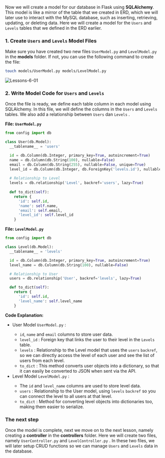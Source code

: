<div class="space-y-3">
  <p>
  Now we will create a model for our database in Flask using <b>SQLAlchemy</b>. This model is like a mirror of the table that we created in ERD, which we will later use to interact with the MySQL database, such as inserting, retrieving, updating, or deleting data. Here we will create a model for the <code>Users</code> and <code>Levels</code> tables that we defined in the ERD earlier.
  </p>
</div>


<div class="space-y-3">
  <h3 class="text-lg leading-snug dark:text-zinc-300"><strong>1. Create <code>Users</code> and <code>Levels</code> Model Files</strong></h3>
  <p>
    Make sure you have created two new files <code>UserModel.py</code> and <code>LevelModel.py</code> in the <b>models</b> folder. If not, you can use the following command to create the file:
  </p>

```bash
touch models/UserModel.py models/LevelModel.py
```

  <p class="rounded-xl w-full border border-zinc-200 dark:border-zinc-800">
    <img 
      src="https://res.cloudinary.com/aiiimmmm/image/upload/v1731231199/Screenshot_2024-11-10_040341_zdai2k.png" 
      alt="Lessons-6-01"
    />
  </p>
</div>


<div class="space-y-3">
  <h3 class="text-lg leading-snug dark:text-zinc-300"><strong>2. Write Model Code for <code>Users</code> and <code>Levels</code></strong></h3>
  <p>
    Once the file is ready, we define each table column in each model using SQLAlchemy.
    In this file, we will define the columns in the <code>Users</code> and <code>Levels</code> tables. We also add a relationship between <code>Users</code> dan <code>Levels</code> .
  </p>

  <p><b>File: <code>UserModel.py</code></b></p>

```py
from config import db

class User(db.Model):
  __tablename__ = 'users'

  id = db.Column(db.Integer, primary_key=True, autoincrement=True)
  name = db.Column(db.String(100), nullable=False)
  email = db.Column(db.String(255), nullable=False, unique=True)
  level_id = db.Column(db.Integer, db.ForeignKey('levels.id'), nullable=False)
  
  # Relationship to Level 
  levels = db.relationship('Level', backref='users', lazy=True)
  
  def to_dict(self):
    return {
      'id': self.id,
      'name': self.name,
      'email': self.email,
      'level_id': self.level_id
    }
```

  <p><b>File: <code>LevelModel.py</code></b></p>

```py
from config import db

class Level(db.Model):
  __tablename__ = 'levels'

  id = db.Column(db.Integer, primary_key=True, autoincrement=True)
  level_name = db.Column(db.String(100), nullable=False)

  # Relationship to User
  users = db.relationship('User', backref='levels', lazy=True)

  def to_dict(self):
    return {
      'id': self.id,
      'level_name': self.level_name
    }
```

  <p><b>Code Explanation:</b></p>
  <div class="content">
    <ul className="list-decimal space-y-3 pb-2 pl-10">
      <li>User Model <code>UserModel.py</code> :</li>
      <ul className="list-disc space-y-3 pb-2 pl-10">
        <li><code>id</code>, <code>name</code> and <code>email</code> columns to store user data.</li>
        <li><code>level_id</code> : Foreign key that links the user to their level in the <code>Levels</code> table.</li>
        <li><code>levels</code> : Relationship to the Level model that uses the <code>users</code> <code>backref</code>, so we can directly access the level of each user and see the list of users from each level.</li>
        <li><code>to_dict</code> : This method converts user objects into a dictionary, so that it can easily be converted to JSON when sent via the API.</li>
      </ul>
      <li>Level Model <code>LevelModel.py</code> :</li>
      <ul className="list-disc space-y-3 pb-2 pl-10">
        <li>The <code>id</code> and <code>level_name</code> columns are used to store level data.</li>
        <li><code>users</code> : Relationship to the User model, using <code>levels</code> <code>backref</code> so you can connect the level to all users at that level.</li>
        <li><code>to_dict</code> : Method for converting level objects into dictionaries too, making them easier to serialize.</li>
      </ul>
    </ul>
  </div>
</div>

<div class="space-y-3">
  <h3 class="text-lg leading-snug dark:text-zinc-300"><strong>The next step</strong></h3>
  <p>
    Once the model is complete, next we move on to the next lesson, namely creating a <b>controller</b> in the <b>controllers</b> folder. Here we will create two files, namely <code>UserController.py</code> and <code>LevelController.py</code> . In these two files, we will later setup CRUD functions so we can manage <code>Users</code> and <code>Levels</code> data in the database.
  </p>
</div>